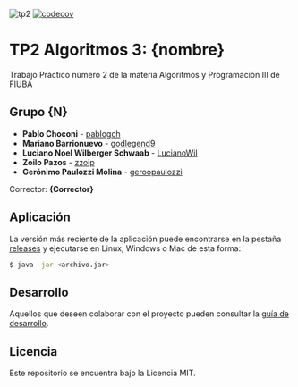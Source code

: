 ![tp2](https://github.com/fiuba/algo3_proyecto_base_tp2/actions/workflows/build.yml/badge.svg) [![codecov](https://codecov.io/gh/fiuba/algo3_proyecto_base_tp2/branch/master/graph/badge.svg)](https://codecov.io/gh/fiuba/algo3_proyecto_base_tp2)

# TP2 Algoritmos 3: {nombre} 

Trabajo Práctico número 2 de la materia Algoritmos y Programación III de FIUBA

## Grupo {N}

* **Pablo Choconi** - [pablogch](https://github.com/pablogch)
* **Mariano Barrionuevo** - [godlegend9](https://github.com/godlegend9)
* **Luciano Noel Wilberger Schwaab** - [LucianoWil](https://github.com/LucianoWil)
* **Zoilo Pazos** - [zzoip](https://github.com/zzoip)
* **Gerónimo Paulozzi Molina** - [geroopaulozzi](https://github.com/Geroopaulozzi)

Corrector: **{Corrector}**

## Aplicación

La versión más reciente de la aplicación puede encontrarse en la pestaña [releases](https://github.com/fiuba/algo3_proyecto_base_tp2/releases/latest) y ejecutarse en Linux, Windows o Mac de esta forma:

```bash
$ java -jar <archivo.jar>
```

## Desarrollo

Aquellos que deseen colaborar con el proyecto pueden consultar la [guía de desarrollo](./docs/Desarrollo.md).

## Licencia

Este repositorio se encuentra bajo la Licencia MIT.
